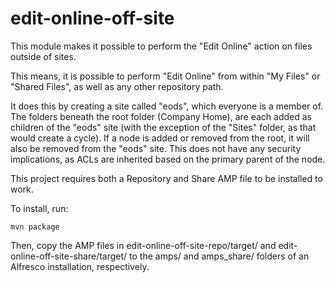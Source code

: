 edit-online-off-site
====================

This module makes it possible to perform the "Edit Online" action on files outside of sites.

This means, it is possible to perform "Edit Online" from within "My Files" or "Shared Files", as well as any other repository path.

It does this by creating a site called "eods", which everyone is a member of.
The folders beneath the root folder (Company Home), are each added as children of the "eods" site (with the exception of the "Sites" folder, as that would create a cycle).
If a node is added or removed from the root, it will also be removed from the "eods" site.
This does not have any security implications, as ACLs are inherited based on the primary parent of the node.

This project requires both a Repository and Share AMP file to be installed to work.

To install, run:

    mvn package

Then, copy the AMP files in edit-online-off-site-repo/target/ and edit-online-off-site-share/target/ to the amps/ and amps_share/ folders of an Alfresco installation, respectively.
